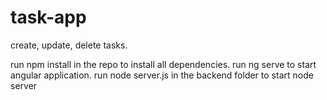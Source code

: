 # task-app
create, update, delete tasks.

run npm install in the repo to install all dependencies.
run ng serve to start angular application.
run node server.js in the backend folder to start node server


